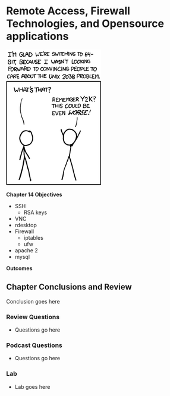 # Remote Access, Firewall Technologies, and Opensource applications
![*Good thing we avoided that one...*](images/Chapter-Header/Chapter-14/2038-2.png "2038")

__Chapter 14 Objectives__

  * SSH
    + RSA keys
  * VNC
  * rdesktop
  * Firewall
    + iptables
    + ufw
  * apache 2
  * mysql
  
__Outcomes__

   
## Chapter Conclusions and Review

  Conclusion goes here

### Review Questions

  * Questions go here

### Podcast Questions

 * Questions go here

### Lab

 * Lab goes here 
 
 